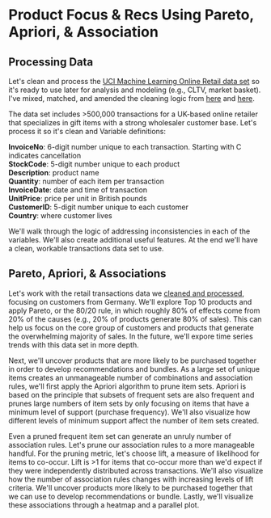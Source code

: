 # Product Focus & Recs Using Pareto, Apriori, & Association

## Processing Data

Let's clean and process the [UCI Machine Learning Online Retail data set](https://archive.ics.uci.edu/ml/machine-learning-databases/00352/Online%20Retail.xlsx) so it's ready to use later for analysis and modeling (e.g., CLTV, market basket). I've mixed, matched, and amended the cleaning logic from [here](https://github.com/koshika15/Predict-sales-of-an-online-retail-store/blob/master/A.%20Data%20Aquisition%20%26%20Wrangling.ipynb) and [here](https://github.com/amir-hojjati/Data-Analysis-Online-Retail-Transactions/blob/master/Data-Preprocessing/Preprocessing-and-Cleaning.ipynb). 

The data set includes >500,000 transactions for a UK-based online retailer that specializes in gift items with a strong wholesaler customer base. Let's process it so it's clean and  Variable definitions:  

**InvoiceNo**: 6-digit number unique to each transaction. Starting with C indicates cancellation
<br>**StockCode**: 5-digit number unique to each product
<br>**Description**: product name
<br>**Quantity**: number of each item per transaction
<br>**InvoiceDate**: date and time of transaction
<br>**UnitPrice**: price per unit in British pounds
<br>**CustomerID**: 5-digit number unique to each customer
<br>**Country**: where customer lives 

We'll walk through the logic of addressing inconsistencies in each of the variables. We'll also create additional useful features. At the end we'll have a clean, workable transactions data set to use. 

## Pareto, Apriori, & Associations

Let's work with the retail transactions data we [cleaned and processed](https://github.com/hrishipoola/Product_Pareto_Apriori_Association), focusing on customers from Germany. We'll explore Top 10 products and apply Pareto, or the 80/20 rule, in which roughly 80% of effects come from 20% of the causes (e.g., 20% of products generate 80% of sales). This can help us focus on the core group of customers and products that generate the overwhelming majority of sales. In the future, we'll expore time series trends with this data set in more depth. 

Next, we'll uncover products that are more likely to be purchased together in order to develop recommendations and bundles. As a large set of unique items creates an unmanageable number of combinations and association rules, we'll first apply the Apriori algorithm to prune item sets. Apriori is based on the principle that subsets of frequent sets are also frequent and prunes large numbers of item sets by only focusing on items that have a minimum level of support (purchase frequency). We'll also visualize how different levels of minimum support affect the number of item sets created. 

Even a pruned frequent item set can generate an unruly number of association rules. Let's prune our association rules to a more manageable handful. For the pruning metric, let's choose lift, a measure of likelihood for items to co-occur. Lift is >1 for items that co-occur more than we'd expect if they were independently distributed across transactions. We'll also visualize how the number of association rules changes with increasing levels of lift criteria. We'll uncover products more likely to be purchased together that we can use to develop recommendations or bundle. Lastly, we'll visualize these associations through a heatmap and a parallel plot.  



